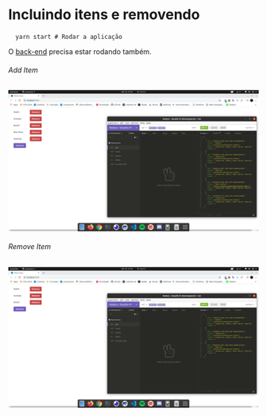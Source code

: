 # Incluindo itens e removendo

```
  yarn start # Rodar a aplicação 
```

<p>O <a href="https://github.com/miroswd/gostack-nodejs">back-end</a> precisa estar rodando também.</p>

<h6>Add Item</h6>
<p style="text-align:center">
  <img src="https://github.com/miroswd/desafio01-reactjs/blob/master/assets/add-item.png"/>
</p>

<h6>Remove Item</h6>
<p style="text-align:center">
  <img src="https://github.com/miroswd/desafio01-reactjs/blob/master/assets/remove-item.png"/>
</p>
